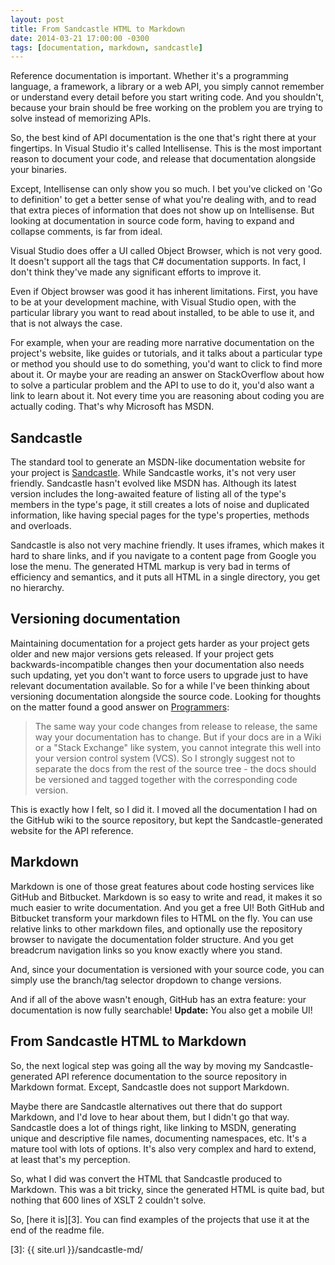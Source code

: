 ```yaml
---
layout: post
title: From Sandcastle HTML to Markdown
date: 2014-03-21 17:00:00 -0300
tags: [documentation, markdown, sandcastle]
---
```


Reference documentation is important. Whether it's a programming language, a framework, a library or a web API, you simply cannot remember or understand every detail before you start writing code. And you shouldn't, because your brain should be free working on the problem you are trying to solve instead of memorizing APIs.

So, the best kind of API documentation is the one that's right there at your fingertips. In Visual Studio it's called Intellisense. This is the most important reason to document your code, and release that documentation alongside your binaries.

Except, Intellisense can only show you so much. I bet you've clicked on 'Go to definition' to get a better sense of what you're dealing with, and to read that extra pieces of information that does not show up on Intellisense. But looking at documentation in source code form, having to expand and collapse comments, is far from ideal.

Visual Studio does offer a UI called Object Browser, which is not very good. It doesn't support all the tags that C# documentation supports. In fact, I don't think they've made any significant efforts to improve it.

Even if Object browser was good it has inherent limitations. First, you have to be at your development machine, with Visual Studio open, with the particular library you want to read about installed, to be able to use it, and that is not always the case.

For example, when your are reading more narrative documentation on the project's website, like guides or tutorials, and it talks about a particular type or method you should use to do something, you'd want to click to find more about it. Or maybe your are reading an answer on StackOverflow about how to solve a particular problem and the API to use to do it, you'd also want a link to learn about it. Not every time you are reasoning about coding you are actually coding. That's why Microsoft has MSDN.

Sandcastle
----------
The standard tool to generate an MSDN-like documentation website for your project is [Sandcastle][1]. While Sandcastle works, it's not very user friendly. Sandcastle hasn't evolved like MSDN has. Although its latest version includes the long-awaited feature of listing all of the type's members in the type's page, it still creates a lots of noise and duplicated information, like having special pages for the type's properties, methods and overloads.

Sandcastle is also not very machine friendly. It uses iframes, which makes it hard to share links, and if you navigate to a content page from Google you lose the menu. The generated HTML markup is very bad in terms of efficiency and semantics, and it puts all HTML in a single directory, you get no hierarchy.

Versioning documentation
------------------------
Maintaining documentation for a project gets harder as your project gets older and new major versions gets released. If your project gets backwards-incompatible changes then your documentation also needs such updating, yet you don't want to force users to upgrade just to have relevant documentation available. So for a while I've been thinking about versioning documentation alongside the source code. Looking for thoughts on the matter found a good answer on [Programmers][2]:

> The same way your code changes from release to release, the same way your documentation has to change. But if your docs are in a Wiki or a "Stack Exchange" like system, you cannot integrate this well into your version control system (VCS). So I strongly suggest not to separate the docs from the rest of the source tree - the docs should be versioned and tagged together with the corresponding code version.

This is exactly how I felt, so I did it. I moved all the documentation I had on the GitHub wiki to the source repository, but kept the Sandcastle-generated website for the API reference.

Markdown
--------
Markdown is one of those great features about code hosting services like GitHub and Bitbucket. Markdown is so easy to write and read, it makes it so much easier to write documentation. And you get a free UI! Both GitHub and Bitbucket transform your markdown files to HTML on the fly. You can use relative links to other markdown files, and optionally use the repository browser to navigate the documentation folder structure. And you get breadcrum navigation links so you know exactly where you stand.

And, since your documentation is versioned with your source code, you can simply use the branch/tag selector dropdown to change versions.

And if all of the above wasn't enough, GitHub has an extra feature: your documentation is now fully searchable! <span class="update"><strong>Update:</strong> You also get a mobile UI!</span>

From Sandcastle HTML to Markdown
--------------------------------
So, the next logical step was going all the way by moving my Sandcastle-generated API reference documentation to the source repository in Markdown format. Except, Sandcastle does not support Markdown.

Maybe there are Sandcastle alternatives out there that do support Markdown, and I'd love to hear about them, but I didn't go that way. Sandcastle does a lot of things right, like linking to MSDN, generating unique and descriptive file names, documenting namespaces, etc. It's a mature tool with lots of options. It's also very complex and hard to extend, at least that's my perception.

So, what I did was convert the HTML that Sandcastle produced to Markdown. This was a bit tricky, since the generated HTML is quite bad, but nothing that 600 lines of XSLT 2 couldn't solve.

So, [here it is][3]. You can find examples of the projects that use it at the end of the readme file.

[1]: https://shfb.codeplex.com/
[2]: http://programmers.stackexchange.com/a/231658/3552
[3]: {{ site.url }}/sandcastle-md/